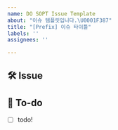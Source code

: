```yaml
---
name: DO SOPT Issue Template
about: "이슈 템플릿입니다.\U0001F387"
title: "[Prefix] 이슈 타이틀"
labels: ''
assignees: ''

---
```


## 🛠 Issue
<!-- 이슈에 대해 간략하게 설명해주세요 -->

## 📝 To-do
<!-- 진행할 작업에 대해 적어주세요 -->
- [ ] todo!
